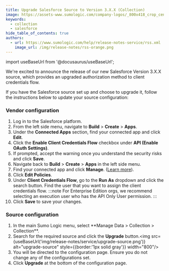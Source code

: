 ```yaml
---
title: Upgrade Salesforce Source to Version 3.X.X (Collection)
image: https://assets-www.sumologic.com/company-logos/_800x418_crop_center-center_82_none/SumoLogic_Preview_600x600.jpg
keywords:
  - collection
  - salesforce
hide_table_of_contents: true
authors:
  - url: https://www.sumologic.com/help/release-notes-service/rss.xml
    image_url: /img/release-notes/rss-orange.png
---
```


import useBaseUrl from '@docusaurus/useBaseUrl';

We're excited to announce the release of our new Salesforce Version 3.X.X source, which provides an upgraded authorization method to client credentials flow.

If you have the Salesforce source set up and choose to upgrade it, follow the instructions below to update your source configuration:

### Vendor configuration

1. Log in to the Salesforce platform.
1. From the left side menu, navigate to **Build** > **Create** > **Apps**.
1. Under the **Connected Apps** section, find your connected app and click **Edit**.
1. Click the **Enable Client Credentials Flow** checkbox under **API (Enable OAuth Settings)**.
1. If prompted, accept the warning once you understand the security risks and click **Save**.
1. Navigate back to **Build** > **Create** > **Apps** in the left side menu.
1. Find your connected app and click **Manage**. ([Learn more](https://help.salesforce.com/s/articleView?id=sf.connected_app_client_credentials_setup.htm&type=5)).
1. Click **Edit Policies**.
1. Under **Client Credentials Flow**, go to the **Run As** dropdown and click the search button. Find the user that you want to assign the client credentials flow.
    :::note
    For Enterprise Edition orgs, we recommend selecting an execution user who has the API Only User permission.
    :::
1. Click **Save** to save your changes.

### Source configuration

1. <!--Kanso [**Classic UI**](/docs/get-started/sumo-logic-ui/). Kanso--> In the main Sumo Logic menu, select **Manage Data > Collection > Collection**. <!--Kanso <br/>[**New UI**](/docs/get-started/sumo-logic-ui-new/). In the Sumo Logic top menu select **Configuration**, and then under **Data Collection** select **Collection**. You can also click the **Go To...** menu at the top of the screen and select **Collection**. Kanso-->
1. Search for the required source and click the **Upgrade** button.<img src={useBaseUrl('img/release-notes/service/upgrade-source.png')} alt="upgrade-source" style={{border:'1px solid gray'}} width="800"/>
1. You will be directed to the configuration page. Ensure you do not change any of the configurations set.
1. Click **Upgrade** at the bottom of the configuration page.